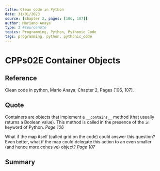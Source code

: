 ```yaml
---
title: Clean code in Python
date: 31/01/2023
source: [chapter 2, pages: [106, 107]]
author: Mariano Anaya
type: 2 #sourcenote
topics: Programming, Python, Pythonic Code
tags: programming, python, pythonic_code
---
```

# CPPs02E Container Objects

## **Reference** 
Clean code in python, Mario Anaya; Chapter 2, Pages \[106, 107\].

## **Quote** 
Containers are objects that implement a `__contains__` method (that usually returns a Boolean value). This method is called in the presence of the `in` keyword of Python. *Page 106*

What if the map itself (called grid on the code) could answer this question? Even better, what if the map could delegate this action to an even smaller (and hence more cohesive) object? *Page 107*

## **Summary**